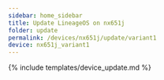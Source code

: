 ```yaml
---
sidebar: home_sidebar
title: Update LineageOS on nx651j
folder: update
permalink: /devices/nx651j/update/variant1
device: nx651j_variant1
---
```

{% include templates/device_update.md %}
